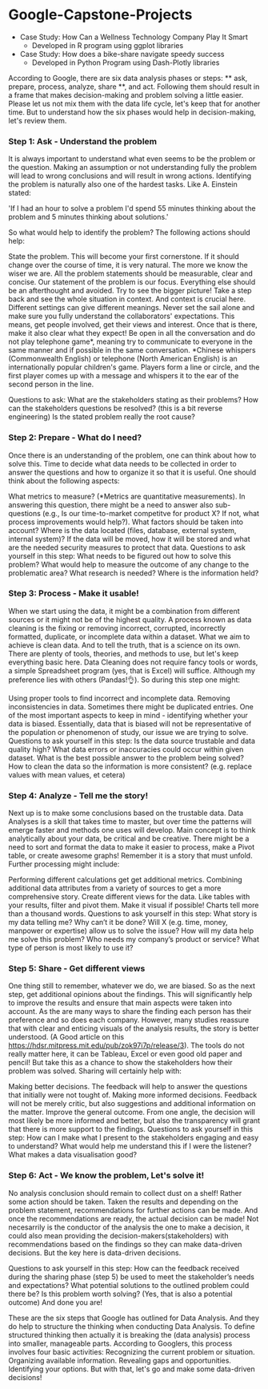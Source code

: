 # Google-Capstone-Projects

* Case Study: How Can a Wellness Technology Company Play It Smart
  * Developed in R program using ggplot libraries
* Case Study: How does a bike-share navigate speedy success
  * Developed in Python Program using Dash-Plotly libraries


According to Google, there are six data analysis phases or steps: ** ask, prepare, process, analyze, share **, and act. Following them should result in a frame that makes decision-making and problem solving a little easier. Please let us not mix them with the data life cycle, let's keep that for another time. But to understand how the six phases would help in decision-making, let's review them.
### Step 1: Ask - Understand the problem
It is always important to understand what even seems to be the problem or the question. Making an assumption or not understanding fully the problem will lead to wrong conclusions and will result in wrong actions. Identifying the problem is naturally also one of the hardest tasks. Like A. Einstein stated: 

'If I had an hour to solve a problem I'd spend 55 minutes thinking about the problem and 5 minutes thinking about solutions.'

So what would help to identify the problem? The following actions should help:

State the problem. This will become your first cornerstone. If it should change over the course of time, it is very natural. The more we know the wiser we are. All the problem statements should be measurable, clear and concise.
Our statement of the problem is our focus. Everything else should be an afterthought and avoided.
Try to see the bigger picture! Take a step back and see the whole situation in context. And context is crucial here. Different settings can give different meanings.
Never set the sail alone and make sure you fully understand the collaborators' expectations. This means, get people involved, get their views and interest. Once that is there, make it also clear what they expect! Be open in all the conversation and do not play telephone game*, meaning try to communicate to everyone in the same manner and if possible in the same conversation.
*Chinese whispers (Commonwealth English) or telephone (North American English) is an internationally popular children's game. Players form a line or circle, and the first player comes up with a message and whispers it to the ear of the second person in the line.

Questions to ask:
What are the stakeholders stating as their problems?
How can the stakeholders questions be resolved? (this is a bit reverse engineering)
Is the stated problem really the root cause?
### Step 2: Prepare - What do I need?
Once there is an understanding of the problem, one can think about how to solve this. Time to decide what data needs to be collected in order to answer the questions and how to organize it so that it is useful. One should think about the following aspects: 

What metrics to measure? (*Metrics are quantitative measurements). In answering this question, there might be a need to answer also sub-questions (e.g., Is our time-to-market competitve for product X? If not, what process improvements would help?).
What factors should be taken into account?
Where is the data located (files, database, external system, internal system)?
If the data will be moved, how it will be stored and what are the needed security measures to protect that data.
Questions to ask yourself in this step: 
What needs to be figured out how to solve this problem?
What would help to measure the outcome of any change to the problematic area?
What research is needed?
Where is the information held?

### Step 3: Process - Make it usable!
When we start using the data, it might be a combination from different sources or it might not be of the highest quality. A process known as data cleaning is the fixing or removing incorrect, corrupted, incorrectly formatted, duplicate, or incomplete data within a dataset. What we aim to achieve is clean data. And to tell the truth, that is a science on its own. There are plenty of tools, theories, and methods to use, but let's keep everything basic here. Data Cleaning does not require fancy tools or words, a simple Spreadsheet program (yes, that is Excel) will suffice. Although my preference lies with others (Pandas!👌). So during this step one might:

Using proper tools to find incorrect and incomplete data.
Removing inconsistencies in data. Sometimes there might be duplicated entries.
One of the most important aspects to keep in mind - identifying whether your data is biased. Essentially, data that is biased will not be representative of the population or phenomenon of study, our issue we are trying to solve.
Questions to ask yourself in this step: 
Is the data source trustable and data quality high?
What data errors or inaccuracies could occur within given dataset.
What is the best possible answer to the problem being solved?
How to clean the data so the information is more consistent? (e.g. replace values with mean values, et cetera)

### Step 4: Analyze - Tell me the story!
Next up is to make some conclusions based on the trustable data. Data Analyses is a skill that takes time to master, but over time the patterns will emerge faster and methods one uses will develop. Main concept is to think analytically about your data, be critical and be creative. There might be a need to sort and format the data to make it easier to process, make a Pivot table, or create awesome graphs! Remember it is a story that must unfold. Further processing might include:

Performing different calculations get get additional metrics.
Combining additional data attributes from a variety of sources to get a more comprehensive story.
Create different views for the data. Like tables with your results, filter and pivot them.
Make it visual if possible! Charts tell more than a thousand words.
Questions to ask yourself in this step:
What story is my data telling me?
Why can’t it be done?
Will X (e.g. time, money, manpower or expertise) allow us to solve the issue?
How will my data help me solve this problem?
Who needs my company’s product or service?
What type of person is most likely to use it?

### Step 5: Share - Get different views
One thing still to remember, whatever we do, we are biased. So as the next step, get additional opinions about the findings. This will significantly help to improve the results and ensure that main aspects were taken into account. As the are many ways to share the finding each person has their preference and so does each company. However, many studies reassure that with clear and enticing visuals of the analysis results, the story is better understood. (A Good article on this https://hdsr.mitpress.mit.edu/pub/zok97i7p/release/3). The tools do not really matter here, it can be Tableau, Excel or even good old paper and pencil! But take this as a chance to show the stakeholders how their problem was solved. Sharing will certainly help with: 

Making better decisions. The feedback will help to answer the questions that initially were not tought of.
Making more informed decisions. Feedback will not be merely critic, but also suggestions and additional information on the matter.
Improve the general outcome. From one angle, the decision will most likely be more informed and better, but also the transparency will grant that there is more support to the findings.
Questions to ask yourself in this step:
How can I make what I present to the stakeholders engaging and easy to understand?
What would help me understand this if I were the listener?
What makes a data visualisation good?

### Step 6: Act - We know the problem, Let's solve it!
No analysis conclusion should remain to collect dust on a shelf! Rather some action should be taken. Taken the results and depending on the problem statement, recommendations for further actions can be made. And once the recommendations are ready, the actual decision can be made! Not necesarrily is the conductor of the analysis the one to make a decision, it could also mean providing the decision-makers(stakeholders) with recommendations based on the findings so they can make data-driven decisions. But the key here is data-driven decisions.

Questions to ask yourself in this step:
How can the feedback received during the sharing phase (step 5) be used to meet the stakeholder’s needs and expectations?
What potential solutions to the outlined problem could there be?
Is this problem worth solving? (Yes, that is also a potential outcome)
And done you are!

These are the six steps that Google has outlined for Data Analysis. And they do help to structure the thinking when conducting Data Analysis. To define structured thinking then actually it is breaking the (data analysis) process into smaller, manageable parts. According to Googlers, this process involves four basic activities:
Recognizing the current problem or situation.
Organizing available information.
Revealing gaps and opportunities.
Identifying your options.
But with that, let's go and make some data-driven decisions!